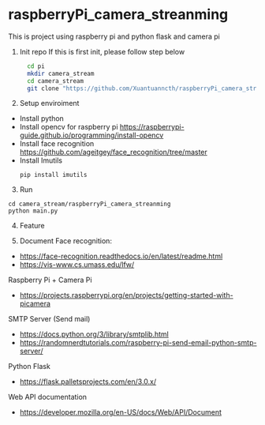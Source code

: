 # raspberryPi_camera_streanming
This is project using raspberry pi and python flask and camera pi
1. Init repo
   If this is first init, please follow step below
   ```bash
     cd pi
     mkdir camera_stream
     cd camera_stream
     git clone "https://github.com/Xuantuanncth/raspberryPi_camera_streanming.git"
   ```
2. Setup enviroiment
 - Install python
 - Install opencv for raspberry pi
   https://raspberrypi-guide.github.io/programming/install-opencv
 - Install face recognition
   https://github.com/ageitgey/face_recognition/tree/master
 - Install Imutils
   ```
   pip install imutils
   ```

3. Run
  ```
  cd camera_stream/raspberryPi_camera_streanming
  python main.py
  ```

4. Feature

5. Document 
  Face recognition:
  - https://face-recognition.readthedocs.io/en/latest/readme.html
  - https://vis-www.cs.umass.edu/lfw/

  Raspberry Pi + Camera Pi
  - https://projects.raspberrypi.org/en/projects/getting-started-with-picamera

  SMTP Server (Send mail)
  - https://docs.python.org/3/library/smtplib.html
  - https://randomnerdtutorials.com/raspberry-pi-send-email-python-smtp-server/

  Python Flask
  - https://flask.palletsprojects.com/en/3.0.x/

  Web API documentation
  - https://developer.mozilla.org/en-US/docs/Web/API/Document

